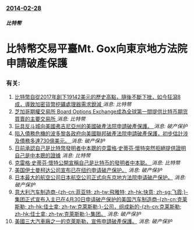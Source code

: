 ### [2014-02-28](/news/2014/02/28/index.md)

##### 比特幣
# 比特幣交易平臺Mt. Gox向東京地方法院申請破產保護




### 有关:

1. [比特幣自從2017年創下19142美元的歷史高點，隨後不斷下挫，如今狂瀉8成，導致加密貨幣挖礦處理器需求銳減 ](/zh/news/2018/12/25/比特幣自從2017年創下19142美元的歷史高點-隨後不斷下挫-如今狂瀉8成-導致加密貨幣挖礦處理器需求銳減.md) _消息: 比特幣_
2. [芝加哥期權交易所 Board Options Exchange成為全球第一間提供比特币期货買賣的主要交易所 ](/zh/news/2017/12/10/芝加哥期權交易所-Board-Options-Exchange成為全球第一間提供比特币期货買賣的主要交易所.md) _消息: 比特幣_
3. [玩具反斗城向美國弗吉尼亞州的美國破產法院申請破產保護。 ](/zh/news/2017/09/18/玩具反斗城向美國弗吉尼亞州的美國破產法院申請破產保護.md) _消息: 破产保护_
4. [陷入債務危機的波多黎各政府向美國聯邦破產法院申請破產保護，初步估計涉及債務多達730億美元。 ](/zh/news/2017/05/3/陷入債務危機的波多黎各政府向美國聯邦破產法院申請破產保護-初步估計涉及債務多達730億美元.md) _消息: 破产保护_
5. [ 日前承認自己是比特幣發明者中本聰的克雷格·史蒂芬·懷特突然拒絕提供證明自己是中本聰的證據](/zh/news/2016/05/5/日前承認自己是比特幣發明者中本聰的克雷格-史蒂芬-懷特突然拒絕提供證明自己是中本聰的證據.md) _消息: 比特幣_
6. [克雷格·史蒂芬·懷特公開宣稱自己是比特币的發明者中本聪。 ](/zh/news/2016/05/2/克雷格-史蒂芬-懷特公開宣稱自己是比特币的發明者中本聪.md) _消息: 比特幣_
7. [ 美国伊士曼柯达公司宣布已在纽约申请破产保护。](/zh/news/2012/01/19/美国伊士曼柯达公司宣布已在纽约申请破产保护.md) _消息: 破产保护_
8. [ 日本最大的航空公司日本航空公司正式向东京地方法院申请破产保护。](/zh/news/2010/01/19/日本最大的航空公司日本航空公司正式向东京地方法院申请破产保护.md) _消息: 破产保护_
9. [ 意大利汽车制造商-{zh-cn:菲亚特; zh-tw:飛雅特; zh-hk:快意; zh-sg:飞霞;}-集团正式宣布入主已在4月30日申请破产保护的美国汽车制造商-{zh-cn:克莱斯勒; zh-hk:佳士拿; zh-tw:克萊斯勒;}-公司，组成新的-{zh-cn:克莱斯勒; zh-hk:佳士拿; zh-tw:克萊斯勒;}-集团。](/zh/news/2009/06/10/意大利汽车制造商-zh-cn-菲亚特-zh-tw-飛雅特-zh-hk-快意-zh-sg-飞霞-集团正式宣布.md) _消息: 破产保护_
10. [美國三大汽車廠之一的克萊斯勒，宣佈申請破產保護。](/zh/news/2009/04/30/美國三大汽車廠之一的克萊斯勒-宣佈申請破產保護.md) _消息: 破产保护_
